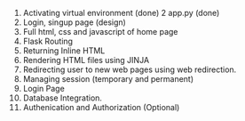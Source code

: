 1.  Activating virtual environment (done)
2   app.py (done)
3.  Login, singup page (design)
4.  Full html, css and javascript of home page
5.  Flask Routing 
6.  Returning Inline HTML
7.  Rendering HTML files using JINJA
8.  Redirecting user to new web pages using web redirection.
9.  Managing session (temporary and permanent)
10. Login Page
11. Database Integration.
12. Authenication and Authorization (Optional)

